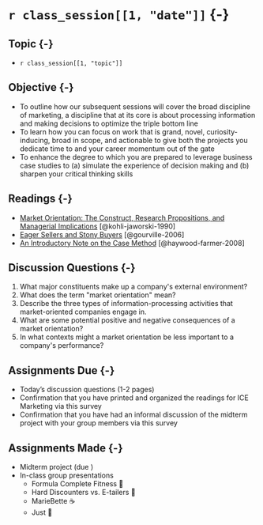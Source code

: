 # `r class_session[[1, "date"]]` {-}

## Topic {-}

- `r class_session[[1, "topic"]]`

## Objective {-}

- To outline how our subsequent sessions will cover the broad discipline of
marketing, a discipline that at its core is about processing information and
making decisions to optimize the triple bottom line  
- To learn how you can focus on work that is grand, novel, curiosity-inducing,
broad in scope, and actionable to give both the projects you dedicate time to
and your career momentum out of the gate
- To enhance the degree to which you are prepared to leverage business case
studies to (a) simulate the experience of decision making and (b) sharpen your
critical thinking skills

## Readings {-}

- [Market Orientation: The Construct, Research Propositions, and Managerial
Implications][kohli-jaworski-1990] [@kohli-jaworski-1990]  
- [Eager Sellers and Stony Buyers][gourville-2006] [@gourville-2006]  
- [An Introductory Note on the Case Method][haywood-farmer-2008]
[@haywood-farmer-2008]


## Discussion Questions {-}

1. What major constituents make up a company's external environment?  
2. What does the term "market orientation" mean?  
3. Describe the three types of information-processing activities that
market-oriented companies engage in.
4. What are some potential positive and negative consequences of a market
orientation?
5. In what contexts might a market orientation be less important to a company's
performance?

## Assignments Due {-}

- Today’s discussion questions (1-2 pages)
- Confirmation that you have printed and organized the readings for ICE
Marketing via this survey
- Confirmation that you have had an informal discussion of the midterm project
with your group members via this survey

## Assignments Made {-}

- Midterm project (due )
- In-class group presentations
    - Formula Complete Fitness 💪
    - Hard Discounters vs. E-tailers 🥊
    - MarieBette ☕
    - Just 🐔

[gourville-2006]: http://proxy01.its.virginia.edu/login?url=http://search.ebscohost.com/login.aspx?direct=true&db=bth&AN=20773214&site=ehost-live&scope=site
[haywood-farmer-2008]: https://www.iveycases.com/media/16122/intro-note-to-case-method.pdf
[kohli-jaworski-1990]: http://proxy01.its.virginia.edu/login?url=http://search.ebscohost.com/login.aspx?direct=true&db=bth&AN=9602205182&site=ehost-live&scope=site